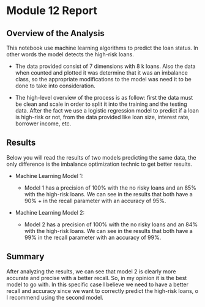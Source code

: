 # Module 12 Report

## Overview of the Analysis

This notebook use machine learning algorithms to predict the loan status. In other words the model detects the high-risk loans.

* The data provided consist of 7 dimensions with 8 k loans. Also the data when counted and plotted it was determine that it was an imbalance class, so the appropriate modifications to the model was need it to be done to take into consideration.

* The high-level overview of the process is as follow: first the data must be clean and scale in order to split it into the training and the testing data. After the fact we use a logistic regression model to predict if a loan is high-risk or not, from the data provided like loan size, interest rate, borrower income, etc.


## Results

Below you will read the results of two models predicting the same data, the only difference is the imbalance optimization technic to get better results.

* Machine Learning Model 1:
  * Model 1 has a precision of 100% with the no risky loans and an 85% with the high-risk loans. We can see in the results that both have a 90% + in the recall parameter with an accuracy of 95%.



* Machine Learning Model 2:
  * Model 2 has a precision of 100% with the no risky loans and an 84% with the high-risk loans. We can see in the results that both have a 99% in the recall parameter with an accuracy of 99%.

## Summary

After analyzing the results, we can see that model 2 is clearly more accurate and precise with a better recall. So, in my opinion it is the best model to go with. In this specific case I believe we need to have a better recall and accuracy since we want to correctly predict the high-risk loans, o I recommend using the second model.
